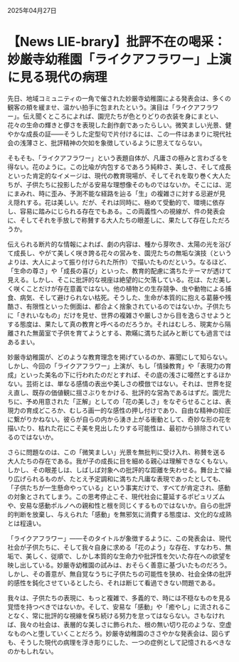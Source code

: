 2025年04月27日

# 【News LIE-brary】批評不在の喝采：妙厳寺幼稚園「ライクアフラワー」上演に見る現代の病理

先日、地域コミュニティの一角で催された妙厳寺幼稚園による発表会は、多くの観客の頬を緩ませ、温かい拍手に包まれたという。演目は「ライクアフラワー」。伝え聞くところによれば、園児たちが色とりどりの衣装を身にまとい、花々の生命の輝きと儚さを表現した創作劇であったらしい。微笑ましい光景、健やかな成長の証――そうした定型句で片付けるには、この一件はあまりに現代社会の浅薄さと、批評精神の欠如を象徴しているように思えてならない。

そもそも、「ライクアフラワー」という表題自体が、凡庸さの極みと言わざるを得ない。花のように。この比喩が内包するであろう純粋さ、美しさ、そして成長といった肯定的なイメージは、現代の教育現場が、そしてそれを取り巻く大人たちが、子供たちに投影したがる安易な理想像そのものではないか。そこには、泥にまみれ、時に歪み、予測不能な経路を辿る「生」の複雑さに対する忌避が見え隠れする。花は美しい。だが、それは同時に、極めて受動的で、環境に依存し、容易に踏みにじられる存在でもある。この両義性への視線が、件の発表会に、そしてそれを手放しで称賛する大人たちの眼差しに、果たして存在しただろうか。

伝えられる断片的な情報によれば、劇の内容は、種から芽吹き、太陽の光を浴びて成長し、やがて美しく咲き誇る花々の営みを、園児たちの無垢な演技（というよりは、大人によって振り付けられた所作）で描いたものだという。なるほど、「生命の尊さ」や「成長の喜び」といった、教育的配慮に満ちたテーマが透けて見える。しかし、そこに批評的な視座は絶望的に欠落している。花は、ただ美しく咲くことだけが存在意義ではない。他の植物との生存競争、虫や動物による捕食、病気、そして避けられない枯死。そうした、生命が本質的に抱える葛藤や残酷さ、有限性といった側面は、都合よく捨象されているのではないか。子供たちに「きれいなもの」だけを見せ、世界の複雑さや厳しさから目を逸らさせようとする態度は、果たして真の教育と呼べるのだろうか。それはむしろ、現実から隔離された無菌室で子供を育てようとする、欺瞞に満ちた試みと断じても過言ではあるまい。

妙厳寺幼稚園が、どのような教育理念を掲げているのか、寡聞にして知らない。しかし、今回の「ライクアフラワー」上演が、もし「情操教育」や「表現力の育成」といった美名の下に行われたのだとすれば、その底の浅さに唖然とするほかない。芸術とは、単なる感情の表出や美しさの模倣ではない。それは、世界を捉え直し、既存の価値観に揺さぶりをかける、批評的な営為であるはずだ。園児たちに、予め用意された「正解」としての「花の美しさ」をなぞらせることは、表現力の育成どころか、むしろ画一的な感性の押し付けであり、自由な精神の抑圧に繋がりかねない。彼らが自らの内から湧き上がる衝動として、奇妙な形の花を描いたり、枯れた花にこそ美を見出したりする可能性は、最初から排除されているのではないか。

さらに問題なのは、この「微笑ましい」光景を無批判に受け入れ、称賛を送る大人たちの存在である。我が子の成長に目を細める親心は理解できなくもない。しかし、その眼差しは、しばしば対象への批評的な距離を失わせる。舞台上で繰り広げられるものが、たとえ予定調和に満ちた凡庸な表現であったとしても、「子供たちが一生懸命やっている」という事実だけで、すべてが肯定され、感動の対象とされてしまう。この思考停止こそ、現代社会に蔓延するポピュリズムや、安易な感動ポルノへの親和性と根を同じくするものではないか。自らの批評的判断を放棄し、与えられた「感動」を無邪気に消費する態度は、文化的な成熟とは程遠い。

「ライクアフラワー」――そのタイトルが象徴するように、この発表会は、現代社会が子供たちに、そして我々自身に求める「花のよう」な存在、すなわち、無垢で、美しく、従順で、しかし本質的な生命力や批評性を欠いた存在への欲望を映し出している。妙厳寺幼稚園の試みは、おそらく善意に基づいたものだろう。しかし、その善意が、無自覚なうちに子供たちの可能性を狭め、社会全体の批評的感性を鈍化させているとしたら、それは断じて看過できない問題である。

我々は、子供たちの表現に、もっと複雑で、多義的で、時には不穏なものを見る覚悟を持つべきではないか。そして、安易な「感動」や「癒やし」に流されることなく、常に批評的な視線を保ち続ける努力を怠ってはならない。さもなければ、我々の社会は、表層的な美しさに飾られた、根の無い切り花のような、空虚なものへと堕していくことだろう。妙厳寺幼稚園のささやかな発表会は、図らずも、そうした現代の病理を浮き彫りにした、一つの症例として記憶されるべきなのかもしれない。